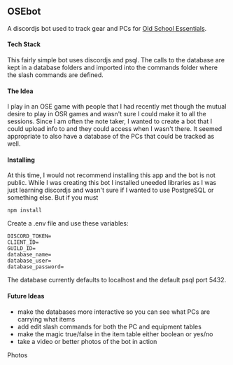 ## OSEbot
A discordjs bot used to track gear and PCs for [Old School Essentials](https://necroticgnome.com/).  

#### Tech Stack
This fairly simple bot uses discordjs and psql.  The calls to the database are kept in a database folders and imported into the commands folder where the slash commands are defined.

#### The Idea
I play in an OSE game with people that I had recently met though the mutual desire to play in OSR games and wasn't sure I could make it to all the sessions.  Since I am often the note taker, I wanted to create a bot that I could upload info to and they could access when I wasn't there.  It seemed appropriate to also have a database of the PCs that could be tracked as well.

#### Installing
At this time, I would not recommend installing this app and the bot is not public.  While I was creating this bot I installed uneeded libraries as I was just learning discordjs and wasn't sure if I wanted to use PostgreSQL or something else.
But if you must
```
npm install
```

Create a .env file and use these variables:
```
DISCORD_TOKEN=
CLIENT_ID=
GUILD_ID=
database_name=
database_user=
database_password=
```

The database currently defaults to localhost and the default psql port 5432.

#### Future Ideas
- make the databases more interactive so you can see what PCs are carrying what items
- add edit slash commands for both the PC and equipment tables
- make the magic true/false in the item table either boolean or yes/no
- take a video or better photos of the bot in action

Photos

